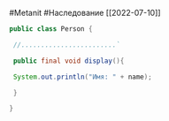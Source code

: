 #Metanit #Наследование
[[2022-07-10]]
```java
public class Person {

 //........................`

 public final void display(){

 System.out.println("Имя: " + name);

 }

}
```